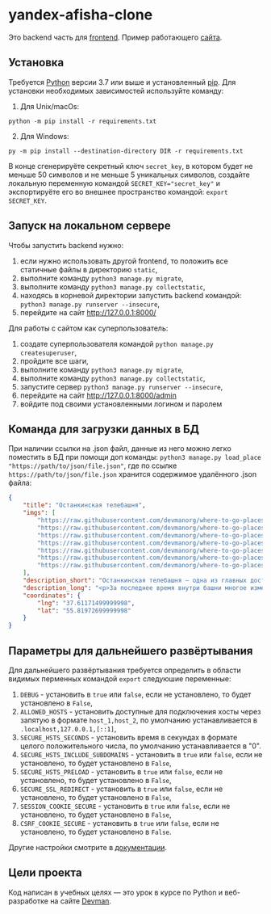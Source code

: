 # yandex-afisha-clone

Это backend часть для [frontend](https://github.com/devmanorg/where-to-go-frontend/). Пример работающего [сайта](https://testserverdvmn.pythonanywhere.com/).

## Установка

Требуется [Python](https://www.python.org/downloads/) версии 3.7 или выше и установленный [pip](https://pip.pypa.io/en/stable/getting-started/). Для установки необходимых зависимостей используйте команду:  
1. Для Unix/macOs:
```commandline
python -m pip install -r requirements.txt
```
2. Для Windows:
```commandline
py -m pip install --destination-directory DIR -r requirements.txt
```

В конце сгенерируёте секретный ключ `secret_key`, в котором будет не меньше 50 символов и не меньше 5 уникальных символов, создайте локальную переменную командой `SECRET_KEY="secret_key"` и экспортируёте его во внешнее пространство командой: `export SECRET_KEY`.

## Запуск на локальном сервере

Чтобы запустить backend нужно:
1. если нужно использовать другой frontend, то положить все статичные файлы в директорию `static`,
2. выполните команду `python3 manage.py migrate`,
3. выполните команду `python3 manage.py collectstatic`,
4. находясь в корневой директории запустить backend командой: `python3 manage.py runserver --insecure`,
5. перейдите на сайт http://127.0.0.1:8000/

Для работы с сайтом как суперпользователь:
1. создате суперпользователя командой `python manage.py createsuperuser`,
2. пройдите все шаги,
3. выполните команду `python3 manage.py migrate`,
2. выполните команду `python3 manage.py collectstatic`,
4. запустите сервер `python3 manage.py runserver --insecure`,
5. перейдите на сайт http://127.0.0.1:8000/admin
6. войдите под своими установленными логином и паролем

## Команда для загрузки данных в БД

При наличии ссылки на .json файл, данные из него можно легко поместить в БД при помощи доп команды: `python3 manage.py load_place "https://path/to/json/file.json"`, где по ссылке `https://path/to/json/file.json` хранится содержимое удалённого .json файла:
```json
{
    "title": "Останкинская телебашня",
    "imgs": [
        "https://raw.githubusercontent.com/devmanorg/where-to-go-places/master/media/1e3b20361050ae13b3aaf7ddcef76e7c.jpg",
        "https://raw.githubusercontent.com/devmanorg/where-to-go-places/master/media/adc544d7acc9be889cfec73064bcfb06.jpg",
        "https://raw.githubusercontent.com/devmanorg/where-to-go-places/master/media/6338bf58897bb4bef5c6ef1483c357de.jpg",
        "https://raw.githubusercontent.com/devmanorg/where-to-go-places/master/media/1e5efbafdfc29423e361df0ee81145b7.jpg",
        "https://raw.githubusercontent.com/devmanorg/where-to-go-places/master/media/99c1cb7ba5ccf948767524876edf27c8.jpg",
        "https://raw.githubusercontent.com/devmanorg/where-to-go-places/master/media/67b694871a431460745668d686770f54.jpg",
        "https://raw.githubusercontent.com/devmanorg/where-to-go-places/master/media/e6ef6f4f3a7df07cb8881d4ed0c44b6e.jpg"
    ],
    "description_short": "Останкинская телебашня — одна из главных достопримечательностей Москвы и символ отечественного  телерадиовещания. Здесь проводятся экскурсии с подъёмом на высоту более трёхсот метров, а уникальный мультимедийный комплекс знакомит посетителей с устройством этого удивительного сооружения. ",
    "description_long": "<p>За последнее время внутри башни многое изменилось. Теперь это не только главная точка  телерадиовещания  в стране, но и туристический комплекс, побывать в котором может любой желающий.</p><p>На экскурсиях посетители познакомятся с историей строительства этого чуда инженерной мысли и смогут узнать, с какими сложностями пришлось столкнуться его создателям. В башне устроен интерактивный мультимедийный комплекс, в который также можно попасть во время экскурсии. Здесь гости услышат о технологических особенностях башни, познакомятся с «квакшами» и картой гроз в Москве. Оказывается, башня умеет петь и танцевать, а её шпиль значительно отклоняется под порывами ветра. За этими отклонениями можно будет проследить в реальном времени. Участники экскурсии выяснят, почему башня не падает, и поучаствуют в формировании рейтинга своего любимого телеканала.</p><p>Также для посещения доступна площадка на высоте 85 метров, где видно все 145 тросов, придающих башне гибкость и устойчивость. А с площадки на высоте 337 метров можно полюбоваться на панораму Москвы. Гостей ждёт и легендарный ресторан «Седьмое небо». Его полы вращаются, описывая полный оборот за 50 минут.</p><p>Узнать подробности можно на <a class=\"external-link\" href=\"https://www.tvtower.ru/\" target=\"_blank\">официальном сайте</a>, <a class=\"external-link\" href=\"https://vk.com/tv_tower\" target=\"_blank\">ВКонтакте</a> и в <a class=\"external-link\" href=\"https://www.instagram.com/ostankino_tvtower/\" target=\"_blank\">Instagram</a>.</p>",
    "coordinates": {
        "lng": "37.61171499999998",
        "lat": "55.81972699999998"
    }
}
```

## Параметры для дальнейшего развёртывания

Для дальнейшего развёртывания требуется определить в области видимых перменных командой `export` следуюшие переменные:
1. `DEBUG` - установить в `true` или `false`, если не установлено, то будет установлено в `False`,
2. `ALLOWED_HOSTS` - установить доступные для подключения хосты через запятую в формате `host_1,host_2`, по умолчанию устанавливается в `.localhost,127.0.0.1,[::1]`,
3. `SECURE_HSTS_SECONDS` - установить время в секундах в формате целого положительного числа, по умолчанию устанавливается в "0".
4. `SECURE_HSTS_INCLUDE_SUBDOMAINS` - установить в `true` или `false`, если не установлено, то будет установлено в `False`,
5. `SECURE_HSTS_PRELOAD` - установить в `true` или `false`, если не установлено, то будет установлено в `False`,
6. `SECURE_SSL_REDIRECT` - установить в `true` или `false`, если не установлено, то будет установлено в `False`,
7. `SESSION_COOKIE_SECURE` - установить в `true` или `false`, если не установлено, то будет установлено в `False`,
8. `CSRF_COOKIE_SECURE` - установить в `true` или `false`, если не установлено, то будет установлено в `False`.

Другие настройки смотрите в [документации](https://docs.djangoproject.com/en/4.2/ref/settings/).

## Цели проекта

Код написан в учебных целях — это урок в курсе по Python и веб-разработке на сайте [Devman](https://dvmn.org).
